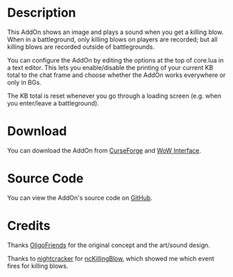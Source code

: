 ﻿# Description

This AddOn shows an image and plays a sound when you get a killing blow. When in a battleground, only killing blows on players are recorded; but all killing blows are recorded outside of battlegrounds.

You can configure the AddOn by editing the options at the top of core.lua in a text editor. This lets you enable/disable the printing of your current KB total to the chat frame and choose whether the AddOn works everywhere or only in BGs.

The KB total is reset whenever you go through a loading screen (e.g. when you enter/leave a battleground).

# Download

You can download the AddOn from [CurseForge](https://www.curseforge.com/wow/addons/killingblow_enhanced) and [WoW Interface](https://www.wowinterface.com/downloads/info22424-KillingBlow_Enhanced.html).

# Source Code

You can view the AddOn's source code on [GitHub](https://github.com/Choonster-WoW-AddOns/KillingBlow_Enhanced).

# Credits

Thanks [OligoFriends](https://www.wowinterface.com/forums/member.php?u=249441) for the original concept and the art/sound design.

Thanks to [nightcracker](https://www.wowinterface.com/forums/member.php?u=207710) for [ncKillingBlow](https://www.wowinterface.com/downloads/info16011-ncKillingBlow.html), which showed me which event fires for killing blows.
